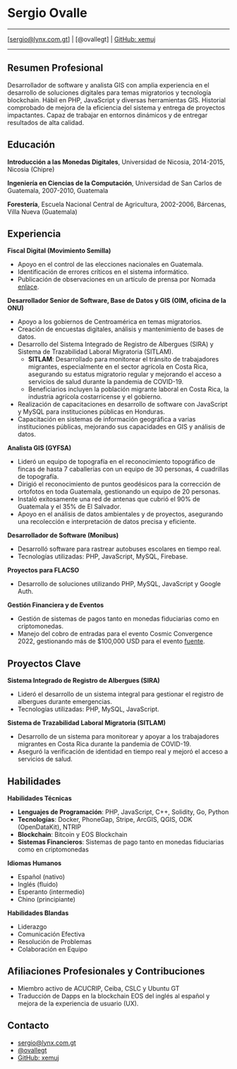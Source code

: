# Sergio Ovalle

------------------- ----------------------------  
[sergio@lynx.com.gt] | [@ovallegt] | [GitHub: xemuj](https://github.com/xemuj) 
------------------- ----------------------------

## Resumen Profesional

Desarrollador de software y analista GIS con amplia experiencia en el desarrollo de soluciones digitales para temas migratorios y tecnología blockchain. Hábil en PHP, JavaScript y diversas herramientas GIS. Historial comprobado de mejora de la eficiencia del sistema y entrega de proyectos impactantes. Capaz de trabajar en entornos dinámicos y de entregar resultados de alta calidad.

## Educación

**Introducción a las Monedas Digitales**, Universidad de Nicosia, 2014-2015, Nicosia (Chipre)

**Ingeniería en Ciencias de la Computación**, Universidad de San Carlos de Guatemala, 2007-2010, Guatemala

**Forestería**, Escuela Nacional Central de Agricultura, 2002-2006, Bárcenas, Villa Nueva (Guatemala)

## Experiencia

**Fiscal Digital (Movimiento Semilla)**
- Apoyo en el control de las elecciones nacionales en Guatemala.
- Identificación de errores críticos en el sistema informático.
- Publicación de observaciones en un artículo de prensa por Nomada [enlace](https://nomada.gt/pais/elecciones-2019/la-presion-sobre-el-tse-la-intervencion-del-mp-y-los-errores-en-las-elecciones-que-descartan-fraude/).

**Desarrollador Senior de Software, Base de Datos y GIS (OIM, oficina de la ONU)**
- Apoyo a los gobiernos de Centroamérica en temas migratorios.
- Creación de encuestas digitales, análisis y mantenimiento de bases de datos.
- Desarrollo del Sistema Integrado de Registro de Albergues (SIRA) y Sistema de Trazabilidad Laboral Migratoria (SITLAM).
  - **SITLAM**: Desarrollado para monitorear el tránsito de trabajadores migrantes, especialmente en el sector agrícola en Costa Rica, asegurando su estatus migratorio regular y mejorando el acceso a servicios de salud durante la pandemia de COVID-19.
  - Beneficiarios incluyen la población migrante laboral en Costa Rica, la industria agrícola costarricense y el gobierno.
- Realización de capacitaciones en desarrollo de software con JavaScript y MySQL para instituciones públicas en Honduras.
- Capacitación en sistemas de información geográfica a varias instituciones públicas, mejorando sus capacidades en GIS y análisis de datos.

**Analista GIS (GYFSA)**
- Lideró un equipo de topografía en el reconocimiento topográfico de fincas de hasta 7 caballerías con un equipo de 30 personas, 4 cuadrillas de topografía.
- Dirigió el reconocimiento de puntos geodésicos para la corrección de ortofotos en toda Guatemala, gestionando un equipo de 20 personas.
- Instaló exitosamente una red de antenas que cubrió el 90% de Guatemala y el 35% de El Salvador.
- Apoyo en el análisis de datos ambientales y de proyectos, asegurando una recolección e interpretación de datos precisa y eficiente.

**Desarrollador de Software (Monibus)**
- Desarrolló software para rastrear autobuses escolares en tiempo real.
- Tecnologías utilizadas: PHP, JavaScript, MySQL, Firebase.

**Proyectos para FLACSO**
- Desarrollo de soluciones utilizando PHP, MySQL, JavaScript y Google Auth.

**Gestión Financiera y de Eventos**
- Gestión de sistemas de pagos tanto en monedas fiduciarias como en criptomonedas.
- Manejo del cobro de entradas para el evento Cosmic Convergence 2022, gestionando más de $100,000 USD para el evento [fuente](https://www.cosmicconvergencefestival.org/).

## Proyectos Clave

**Sistema Integrado de Registro de Albergues (SIRA)**
- Lideró el desarrollo de un sistema integral para gestionar el registro de albergues durante emergencias.
- Tecnologías utilizadas: PHP, MySQL, JavaScript.

**Sistema de Trazabilidad Laboral Migratoria (SITLAM)**
- Desarrollo de un sistema para monitorear y apoyar a los trabajadores migrantes en Costa Rica durante la pandemia de COVID-19.
- Aseguró la verificación de identidad en tiempo real y mejoró el acceso a servicios de salud.

## Habilidades

**Habilidades Técnicas**
- **Lenguajes de Programación**: PHP, JavaScript, C++, Solidity, Go, Python
- **Tecnologías**: Docker, PhoneGap, Stripe, ArcGIS, QGIS, ODK (OpenDataKit), NTRIP
- **Blockchain**: Bitcoin y EOS Blockchain
- **Sistemas Financieros**: Sistemas de pago tanto en monedas fiduciarias como en criptomonedas

**Idiomas Humanos**
- Español (nativo)
- Inglés (fluido)
- Esperanto (intermedio)
- Chino (principiante)

**Habilidades Blandas**
- Liderazgo
- Comunicación Efectiva
- Resolución de Problemas
- Colaboración en Equipo

## Afiliaciones Profesionales y Contribuciones
- Miembro activo de ACUCRIP, Ceiba, CSLC y Ubuntu GT
- Traducción de Dapps en la blockchain EOS del inglés al español y mejora de la experiencia de usuario (UX).

## Contacto
- [sergio@lynx.com.gt](mailto:sergio@lynx.com.gt)
- [@ovallegt](https://twitter.com/ovallegt)
- [GitHub: xemuj](https://github.com/xemuj)
